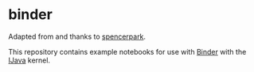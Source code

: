 # binder

Adapted from and thanks to [spencerpark](https://hub.gke2.mybinder.org/user/spencerpark-ijava-binder-v2f6arez/files/README.md).

This repository contains example notebooks for use with [Binder](https://mybinder.org) with the [IJava](https://github..com/SpencerPark/IJava) kernel.  

